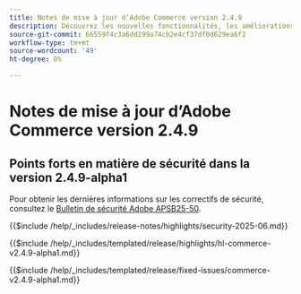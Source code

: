 ```yaml
---
title: Notes de mise à jour d’Adobe Commerce version 2.4.9
description: Découvrez les nouvelles fonctionnalités, les améliorations, les correctifs et les problèmes connus de la version 2.4.9 d’Adobe Commerce.
source-git-commit: 66559f4c3a6dd299a74cb2e4cf37df0d629ea6f2
workflow-type: tm+mt
source-wordcount: '49'
ht-degree: 0%

---
```



# Notes de mise à jour d’Adobe Commerce version 2.4.9

## Points forts en matière de sécurité dans la version 2.4.9-alpha1

Pour obtenir les dernières informations sur les correctifs de sécurité, consultez le [Bulletin de sécurité Adobe APSB25-50](https://helpx.adobe.com/security/products/magento/apsb25-50.html).

{{$include /help/_includes/release-notes/highlights/security-2025-06.md}}

<!-- Highlights in v2.4.9-alpha1 -->

{{$include /help/_includes/templated/release/highlights/hl-commerce-v2.4.9-alpha1.md}}

<!-- Fixed issues in v2.4.9-alpha1 -->

{{$include /help/_includes/templated/release/fixed-issues/commerce-v2.4.9-alpha1.md}}
